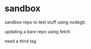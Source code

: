 # sandbox

sandbox repo to test stuff using nodegit.

updating a bare repo using fetch

need a third tag
